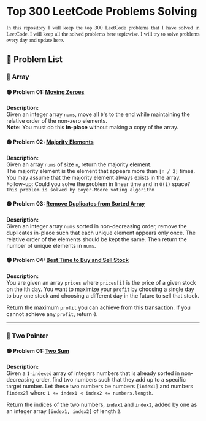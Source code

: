 # Top 300 LeetCode Problems Solving

<p style="text-align: justify; font-family: Verdana">
In this repository I will keep the top 300 LeetCode problems that I have solved in LeetCode. I will keep all the solved problems here topicwise. I will try to solve problems every day and update here.
</p>

## 📘 Problem List

### 🔹 Array

#### 🟢 Problem 01: [Moving Zeroes](https://leetcode.com/problems/move-zeroes/)
**Description:**  
Given an integer array `nums`, move all `0`'s to the end while maintaining the relative order of the non-zero elements.  
**Note:** You must do this **in-place** without making a copy of the array.

#### 🟢 Problem 02: [Majority Elements](https://leetcode.com/problems/majority-element/)
**Description:**  
Given an array `nums` of size `n`, return the majority element. <br>
The majority element is the element that appears more than `⌊n / 2⌋` times. You may assume that the majority element always exists in the array. <br>
Follow-up: Could you solve the problem in linear time and in `O(1)` space? <br>
`This problem is solved by Boyer-Moore voting algorithm`

#### 🟢 Problem 03: [Remove Duplicates from Sorted Array](https://leetcode.com/problems/remove-duplicates-from-sorted-array/)
**Description:**  
Given an integer array `nums` sorted in non-decreasing order, remove the duplicates in-place such that each unique element appears only once. The relative order of the elements should be kept the same. Then return the number of unique elements in `nums`.

#### 🟢 Problem 04: [Best Time to Buy and Sell Stock](https://leetcode.com/problems/best-time-to-buy-and-sell-stock/description/)
**Description:**  
You are given an array `prices` where `prices[i]` is the price of a given stock on the ith day.
You want to maximize your `profit` by choosing a single day to buy one stock and choosing a different day in the future to sell that stock.<br>

Return the maximum `profit` you can achieve from this transaction. If you cannot achieve any `profit`, return `0`.

---

### 🔹 Two Pointer

#### 🟢 Problem 01: [Two Sum](https://leetcode.com/problems/two-sum-ii-input-array-is-sorted/)
**Description:**  
Given a `1-indexed` array of integers numbers that is already sorted in non-decreasing order, find two numbers such that they add up to a specific target number. Let these two numbers be numbers `[index1]` and numbers `[index2]` where `1 <= index1 < index2 <= numbers.length`.

Return the indices of the two numbers, `index1` and `index2`, added by one as an integer array `[index1, index2]` of length `2`.
